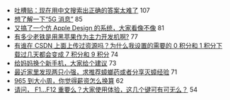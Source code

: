 - [吐槽贴：现在用中文搜索出正确的答案太难了](https://www.v2ex.com/t/727553) 107
- [想了解一下“5G 消息”](https://www.v2ex.com/t/727395) 85
- [又搞了一个仿 Apple Design 的系统，大家看像不像](https://www.v2ex.com/t/727560) 81
- [有多少老铁是用黑苹果作为主力开发机啊?](https://www.v2ex.com/t/727398) 77
- [有谁在 CSDN 上面上传过资源吗？为什么我设置的需要的 0 积分和 1 积分下载过几天都会变成 7 积分和 9 积分](https://www.v2ex.com/t/727356) 74
- [给妈妈换个新手机，大家给个建议](https://www.v2ex.com/t/727428) 73
- [最近家里发现两只小强，求推荐蟑螂药或者分享灭蟑经验](https://www.v2ex.com/t/727380) 71
- [965 到大小周，你觉得薪资怎么换算](https://www.v2ex.com/t/727366) 62
- [请问， F1...F12 重要么？大家使用体验，这几个键可有可无么？](https://www.v2ex.com/t/727447) 54